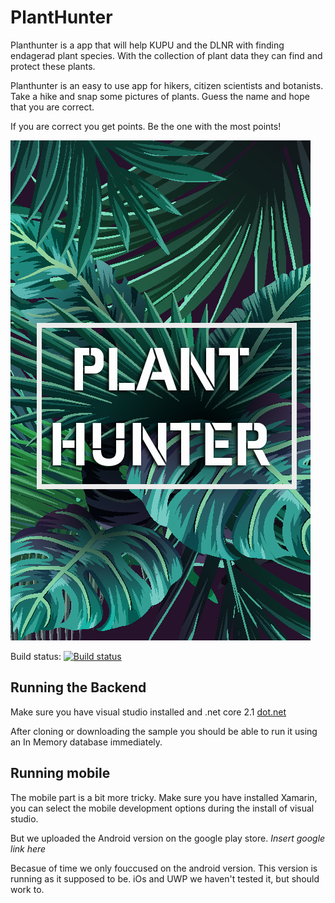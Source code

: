 # PlantHunter

Planthunter is a app that will help KUPU and the DLNR with finding endagerad plant species. With the collection of plant data they can find and protect these plants.

Planthunter is an easy to use app for hikers, citizen scientists and botanists. Take a hike and snap some pictures of plants. Guess the name and hope that you are correct.

If you are correct you get points. Be the one with the most points!

![image](https://raw.githubusercontent.com/HACC2018/Canoe-tree/master/PlantHunter.Mobile/PlantHunter.Mobile.Droid/Resources/drawable/splash.png)

Build status:
[![Build status](https://allardsoeters.visualstudio.com/Canoe-tree-2/_apis/build/status/Canoe-tree-2-Azure%20Web%20App%20for%20ASP.NET-CI)](https://allardsoeters.visualstudio.com/Canoe-tree-2/_build/latest?definitionId=28)

## Running the Backend
Make sure you have visual studio installed and .net core 2.1 [dot.net](https://dot.net)

After cloning or downloading the sample you should be able to run it using an In Memory database immediately.

## Running mobile

The mobile part is a bit more tricky. Make sure you have installed Xamarin, you can select the mobile development options during the install of visual studio.

But we uploaded the Android version on the google play store. *Insert google link here*

Becasue of time we only fouccused on the android version. This version is running as it supposed to be. iOs and UWP we haven't tested it, but should work to.
